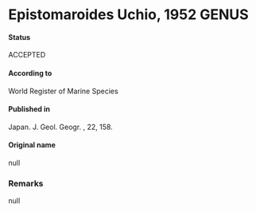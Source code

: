 Epistomaroides Uchio, 1952 GENUS
=======

#### Status
ACCEPTED

#### According to
World Register of Marine Species

#### Published in
Japan. J. Geol. Geogr. , 22, 158.

#### Original name
null

### Remarks
null